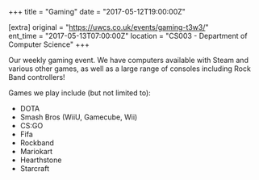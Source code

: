 +++
title = "Gaming"
date = "2017-05-12T19:00:00Z"

[extra]
original = "https://uwcs.co.uk/events/gaming-t3w3/"    
ent_time = "2017-05-13T07:00:00Z"
location = "CS003 - Department of Computer Science"
+++

Our weekly gaming event. We have computers available with Steam and various other games, as well as a large range of consoles including Rock Band controllers\!

  

Games we play include (but not limited to):

  - DOTA  
  - Smash Bros (WiiU, Gamecube, Wii)  
  - CS:GO  
  - Fifa  
  - Rockband  
  - Mariokart  
  - Hearthstone  
  - Starcraft

